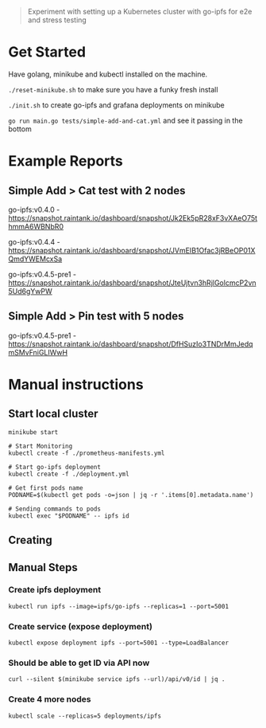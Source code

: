 > Experiment with setting up a Kubernetes
> cluster with go-ipfs for e2e and stress testing

# Get Started

Have golang, minikube and kubectl installed on the machine.

`./reset-minikube.sh` to make sure you have a funky fresh install

`./init.sh` to create go-ipfs and grafana deployments on minikube

`go run main.go tests/simple-add-and-cat.yml` and see it passing in the bottom

# Example Reports

## Simple Add > Cat test with 2 nodes

go-ipfs:v0.4.0 - https://snapshot.raintank.io/dashboard/snapshot/Jk2Ek5pR28xF3vXAeO75thmmA6WBNbR0

go-ipfs:v0.4.4 - https://snapshot.raintank.io/dashboard/snapshot/JVmEIB1Ofac3jRBeOP01XQmdYWEMcxSa

go-ipfs:v0.4.5-pre1 - https://snapshot.raintank.io/dashboard/snapshot/JteUjtvn3hRjlGolcmcP2vn5Ud6gYwPW

## Simple Add > Pin test with 5 nodes

go-ipfs:v0.4.5-pre1 - https://snapshot.raintank.io/dashboard/snapshot/DfHSuzIo3TNDrMmJedqmSMvFniGLIWwH

# Manual instructions

## Start local cluster

```
minikube start

# Start Monitoring
kubectl create -f ./prometheus-manifests.yml

# Start go-ipfs deployment
kubectl create -f ./deployment.yml

# Get first pods name
PODNAME=$(kubectl get pods -o=json | jq -r '.items[0].metadata.name')

# Sending commands to pods
kubectl exec "$PODNAME" -- ipfs id
```

## Creating

## Manual Steps

### Create ipfs deployment

```
kubectl run ipfs --image=ipfs/go-ipfs --replicas=1 --port=5001
```

### Create service (expose deployment)

```
kubectl expose deployment ipfs --port=5001 --type=LoadBalancer
```

### Should be able to get ID via API now

```
curl --silent $(minikube service ipfs --url)/api/v0/id | jq .
```

### Create 4 more nodes

```
kubectl scale --replicas=5 deployments/ipfs
```
